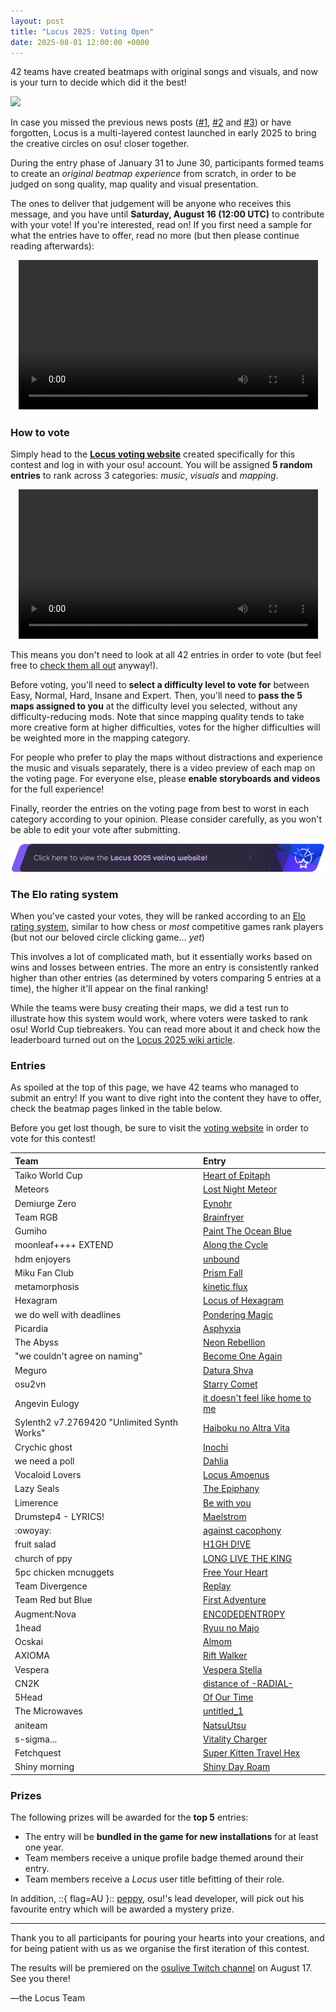 ```yaml
---
layout: post
title: "Locus 2025: Voting Open"
date: 2025-08-01 12:00:00 +0000
---
```


42 teams have created beatmaps with original songs and visuals, and now is your turn to decide which did it the best!

![](/wiki/Contests/Locus/2025/img/banner.jpg)

In case you missed the previous news posts ([#1](https://osu.ppy.sh/home/news/2025-01-31-locus), [#2](https://osu.ppy.sh/home/news/2025-04-14-locus-2025-update-1) and [#3](https://osu.ppy.sh/home/news/2025-06-03-locus-2025-update-2)) or have forgotten, Locus is a multi-layered contest launched in early 2025 to bring the creative circles on osu! closer together.

During the entry phase of January 31 to June 30, participants formed teams to create an *original beatmap experience* from scratch, in order to be judged on song quality, map quality and visual presentation.

The ones to deliver that judgement will be anyone who receives this message, and you have until **Saturday, August 16 (12:00 UTC)** to contribute with your vote! If you're interested, read on! If you first need a sample for what the entries have to offer, read no more (but then please continue reading afterwards):

<div align="center" class="osu-md__paragraph">
    <video width="95%" controls>
        <source src="https://assets.ppy.sh/media/news/2025-08-01-locus-entry-reel.mp4" type="video/mp4" preload="none">
    </video>
</div>

### How to vote

Simply head to the [**Locus voting website**](https://locus.yui.tv/vote) created specifically for this contest and log in with your osu! account. You will be assigned **5 random entries** to rank across 3 categories: *music*, *visuals* and *mapping*.

<div align="center" class="osu-md__paragraph">
    <video width="95%" controls>
        <source src="https://assets.ppy.sh/media/news/2025-08-01-locus-voting-demo.mp4" type="video/mp4" preload="none">
    </video>
</div>

This means you don't need to look at all 42 entries in order to vote (but feel free to [check them all out](#entries) anyway!).

Before voting, you'll need to **select a difficulty level to vote for** between Easy, Normal, Hard, Insane and Expert. Then, you'll need to **pass the 5 maps assigned to you** at the difficulty level you selected, without any difficulty-reducing mods. Note that since mapping quality tends to take more creative form at higher difficulties, votes for the higher difficulties will be weighted more in the mapping category.

For people who prefer to play the maps without distractions and experience the music and visuals separately, there is a video preview of each map on the voting page. For everyone else, please **enable storyboards and videos** for the full experience!

Finally, reorder the entries on the voting page from best to worst in each category according to your opinion. Please consider carefully, as you won't be able to edit your vote after submitting.

[![Voting page](/wiki/shared/news/2025-08-01-locus-2025-voting-open/voting-banner.png)](https://locus.yui.tv/vote)

### The Elo rating system

When you've casted your votes, they will be ranked according to an [Elo rating system](https://en.wikipedia.org/wiki/Elo_rating_system), similar to how chess or *most* competitive games rank players (but not our beloved circle clicking game... *yet*)

This involves a lot of complicated math, but it essentially works based on wins and losses between entries. The more an entry is consistently ranked higher than other entries (as determined by voters comparing 5 entries at a time), the higher it'll appear on the final ranking!

While the teams were busy creating their maps, we did a test run to illustrate how this system would work, where voters were tasked to rank osu! World Cup tiebreakers. You can read more about it and check how the leaderboard turned out on the [Locus 2025 wiki article](/wiki/Contests/Locus/2025#trial-voting).

### Entries

As spoiled at the top of this page, we have 42 teams who managed to submit an entry! If you want to dive right into the content they have to offer, check the beatmap pages linked in the table below.

Before you get lost though, be sure to visit the [voting website](https://locus.yui.tv/vote) in order to vote for this contest!

| Team | Entry |
| :-- | :-- |
| Taiko World Cup | [Heart of Epitaph](https://osu.ppy.sh/beatmapsets/2412283) |
| Meteors | [Lost Night Meteor](https://osu.ppy.sh/beatmapsets/2412691) |
| Demiurge Zero | [Eynohr](https://osu.ppy.sh/beatmapsets/2412250) |
| Team RGB | [Brainfryer](https://osu.ppy.sh/beatmapsets/2412287) |
| Gumiho | [Paint The Ocean Blue](https://osu.ppy.sh/beatmapsets/2412259) |
| moonleaf++++ EXTEND | [Along the Cycle](https://osu.ppy.sh/beatmapsets/2412269) |
| hdm enjoyers | [unbound](https://osu.ppy.sh/beatmapsets/2412346) |
| Miku Fan Club | [Prism Fall](https://osu.ppy.sh/beatmapsets/2412267) |
| metamorphosis | [kinetic flux](https://osu.ppy.sh/beatmapsets/2412316) |
| Hexagram | [Locus of Hexagram](https://osu.ppy.sh/beatmapsets/2412260) |
| we do well with deadlines | [Pondering Magic](https://osu.ppy.sh/beatmapsets/2412293) |
| Picardia | [Asphyxia](https://osu.ppy.sh/beatmapsets/2412274) |
| The Abyss | [Neon Rebellion](https://osu.ppy.sh/beatmapsets/2412288) |
| "we couldn't agree on naming" | [Become One Again](https://osu.ppy.sh/beatmapsets/2412365) |
| Meguro | [Datura Shva](https://osu.ppy.sh/beatmapsets/2412263) |
| osu2vn | [Starry Comet](https://osu.ppy.sh/beatmapsets/2412271) |
| Angevin Eulogy | [it doesn't feel like home to me](https://osu.ppy.sh/beatmapsets/2412237) |
| Sylenth2 v7.2769420 "Unlimited Synth Works" | [Haiboku no Altra Vita](https://osu.ppy.sh/beatmapsets/2412331) |
| Crychic ghost | [Inochi](https://osu.ppy.sh/beatmapsets/2412248) |
| we need a poll | [Dahlia](https://osu.ppy.sh/beatmapsets/2412294) |
| Vocaloid Lovers | [Locus Amoenus](https://osu.ppy.sh/beatmapsets/2412292) |
| Lazy Seals | [The Epiphany](https://osu.ppy.sh/beatmapsets/2412261) |
| Limerence | [Be with you](https://osu.ppy.sh/beatmapsets/2412323) |
| Drumstep4 - LYRICS! | [Maelstrom](https://osu.ppy.sh/beatmapsets/2412254) |
| :owoyay: | [against cacophony](https://osu.ppy.sh/beatmapsets/2412236) |
| fruit salad | [H1GH D!VE](https://osu.ppy.sh/beatmapsets/2412255) |
| church of ppy | [LONG LIVE THE KING](https://osu.ppy.sh/beatmapsets/2412245) |
| 5pc chicken mcnuggets | [Free Your Heart](https://osu.ppy.sh/beatmapsets/2412235) |
| Team Divergence | [Replay](https://osu.ppy.sh/beatmapsets/2412321) |
| Team Red but Blue | [First Adventure](https://osu.ppy.sh/beatmapsets/2412285) |
| Augment:Nova | [ENC0DEDENTR0PY](https://osu.ppy.sh/beatmapsets/2412246) |
| 1head | [Ryuu no Majo](https://osu.ppy.sh/beatmapsets/2412231) |
| Ocskai | [Almom](https://osu.ppy.sh/beatmapsets/2412270) |
| AXIOMA | [Rift Walker](https://osu.ppy.sh/beatmapsets/2412244) |
| Vespera | [Vespera Stella](https://osu.ppy.sh/beatmapsets/2412328) |
| CN2K | [distance of -RADIAL-](https://osu.ppy.sh/beatmapsets/2412247) |
| 5Head | [Of Our Time](https://osu.ppy.sh/beatmapsets/2412232) |
| The Microwaves | [untitled_1](https://osu.ppy.sh/beatmapsets/2412290) |
| aniteam | [NatsuUtsu](https://osu.ppy.sh/beatmapsets/2412239) |
| s-sigma... | [Vitality Charger](https://osu.ppy.sh/beatmapsets/2412277) |
| Fetchquest | [Super Kitten Travel Hex](https://osu.ppy.sh/beatmapsets/2412252) |
| Shiny morning | [Shiny Day Roam](https://osu.ppy.sh/beatmapsets/2412281) |

### Prizes

The following prizes will be awarded for the **top 5** entries:

- The entry will be **bundled in the game for new installations** for at least one year.
- Team members receive a unique profile badge themed around their entry.
- Team members receive a *Locus* user title befitting of their role.

In addition, ::{ flag=AU }:: [peppy](https://osu.ppy.sh/users/2), osu!'s lead developer, will pick out his favourite entry which will be awarded a mystery prize.

---

Thank you to all participants for pouring your hearts into your creations, and for being patient with us as we organise the first iteration of this contest.

The results will be premiered on the [osulive Twitch channel](https://twitch.tv/osulive) on August 17. See you there!

—the Locus Team
